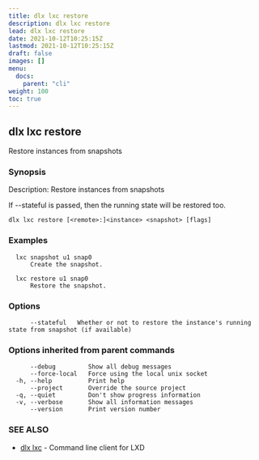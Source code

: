 ```yaml
---
title: dlx lxc restore
description: dlx lxc restore
lead: dlx lxc restore
date: 2021-10-12T10:25:15Z
lastmod: 2021-10-12T10:25:15Z
draft: false
images: []
menu:
  docs:
    parent: "cli"
weight: 100
toc: true
---
```

## dlx lxc restore

Restore instances from snapshots

### Synopsis

Description:
  Restore instances from snapshots

  If --stateful is passed, then the running state will be restored too.



```
dlx lxc restore [<remote>:]<instance> <snapshot> [flags]
```

### Examples

```
  lxc snapshot u1 snap0
      Create the snapshot.

  lxc restore u1 snap0
      Restore the snapshot.
```

### Options

```
      --stateful   Whether or not to restore the instance's running state from snapshot (if available)
```

### Options inherited from parent commands

```
      --debug         Show all debug messages
      --force-local   Force using the local unix socket
  -h, --help          Print help
      --project       Override the source project
  -q, --quiet         Don't show progress information
  -v, --verbose       Show all information messages
      --version       Print version number
```

### SEE ALSO

* [dlx lxc](/docs/cmd/dlx_lxc)	 - Command line client for LXD

